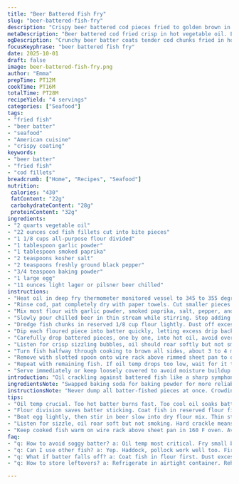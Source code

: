 ```yaml
---
title: "Beer Battered Fish Fry"
slug: "beer-battered-fish-fry"
description: "Crispy beer battered cod pieces fried to golden brown in hot vegetable oil. Uses a seasoned dry mix with garlic, smoked paprika, and black pepper. Light beer bubbles create airy batter. Cook in small batches for even browning and texture. Keep fish warm on a wire rack in the oven. Quick prep with simple pantry ingredients. Adjust heat if oil smokes or batter falls off. Substitute cod with haddock or pollock if needed. Perfect balance of crunch and moist flaky fish inside."
metaDescription: "Beer battered cod fried crisp in hot vegetable oil. Light lager bubbles puff airy batter while garlic, smoked paprika, salt, and pepper season every bite."
ogDescription: "Crunchy beer batter coats tender cod chunks fried in hot oil. Garlic and smoked paprika season. Keep batches small. Wire rack draining keeps crunch intact."
focusKeyphrase: "beer battered fish fry"
date: 2025-10-01
draft: false
image: beer-battered-fish-fry.png
author: "Emma"
prepTime: PT12M
cookTime: PT16M
totalTime: PT28M
recipeYield: "4 servings"
categories: ["Seafood"]
tags:
- "fried fish"
- "beer batter"
- "seafood"
- "American cuisine"
- "crispy coating"
keywords:
- "beer batter"
- "fried fish"
- "cod fillets"
breadcrumb: ["Home", "Recipes", "Seafood"]
nutrition: 
 calories: "430"
 fatContent: "22g"
 carbohydrateContent: "28g"
 proteinContent: "32g"
ingredients:
- "2 quarts vegetable oil"
- "22 ounces cod fish fillets cut into bite pieces"
- "1 1/8 cups all-purpose flour divided"
- "1 tablespoon garlic powder"
- "1 tablespoon smoked paprika"
- "2 teaspoons kosher salt"
- "2 teaspoons freshly ground black pepper"
- "3/4 teaspoon baking powder"
- "1 large egg"
- "11 ounces light lager or pilsner beer chilled"
instructions:
- "Heat oil in deep fry thermometer monitored vessel to 345 to 355 degrees F depending on stove quirks. Cast iron or dutch oven works."
- "Rinse cod, pat completely dry with paper towels. Cut smaller pieces for uniform cooking, about 3 inch chunks. Whole or large chunks dry poorly and can steam inside."
- "Mix most flour with garlic powder, smoked paprika, salt, pepper, and baking powder in wide shallow dish. Whisk in egg until crumbly paste forms."
- "Slowly pour chilled beer in thin stream while stirring. Stop adding when batter is pourable but thick enough to coat fish heavily without sliding off instantly."
- "Dredge fish chunks in reserved 1/8 cup flour lightly. Dust off excess. This dusting helps batter stick."
- "Dip each floured piece into batter quickly, letting excess drip back."
- "Carefully drop battered pieces, one by one, into hot oil, avoid overcrowding. Keep a spider or slotted spoon handy."
- "Listen for crisp sizzling bubbles, oil should roar softly but not smoke. Stir occasionally to prevent sticking or clumping."
- "Turn fish halfway through cooking to brown all sides, about 3 to 4 minutes total but mostly judge when crust is golden darkened with no raw batter spots."
- "Remove with slotted spoon onto wire rack above rimmed sheet pan to drain dry and stay crispy. Oven preheated to 160 degrees F keeps cooked fish warm."
- "Repeat with remaining fish. If oil temp drops too low, wait for it to return before frying next batch or batter will soak oil and get greasy."
- "Serve immediately or keep loosely covered to avoid moisture buildup. Hot sauce or tartar sauce optional, lemon wedges always recommended."
introduction: "Oil crackling against battered fish like a sharp symphony. I prefer cod for its flaky firmness, but other white fish work well too. Over the years, learned that drying fish thoroughly and lightly flouring before battering makes all the difference. Beer gives a subtle bitterness and bubbles that puff the batter, making the crust airy and crispy. Use a chilled beer to slow gluten development in flour - results in lighter coating. Pacing frying—small batches, hot steady oil—controls texture and flavor. I’ve burned batches rushing or had limp fish from cold oil. Visual cues matter more than timers. Keep crisp on wire racks, not paper towels."
ingredientsNote: "Swapped baking soda for baking powder for more reliable rise; soda sometimes creates off taste if overused. Smoked paprika adds a subtle smoky note without overpowering garlic powder seasoning. Using kosher salt instead of fine table salt ensures better seasoning control. Flour divided to coat fish first, then in batter for adhesion and crunch. Light lager beer adds mild bitterness and carbonation; pilsner or even strong ginger ale as alternative if beer isn’t available. Egg binds batter protein for elasticity. Vegetable oil chosen for high smoke point and neutral flavor; peanut or canola work too. If worried about allergies, coconut oil can fry but distinct flavor alters outcome. Temperature control crucial—too hot burns batter, too cold oil soaks it."
instructionsNote: "Never dump all batter-fished pieces at once. Crowding lowers oil temp, making crust soggy. Patience during frying essential—observe sizzling, listen to oil crackle, watch color shift to golden brown. When turning fish, be gentle to avoid batter flaking off. Rest fish on wire racks allows excess oil to drip and air to circulate, preserving crispness. Using a thermometer is non-negotiable; guessing temperature leads to inconsistent results. Batter thickness variable by beer carbonation and flour type; expect to adjust pour slowly. Dredging fish in flour first creates dry surface for better batter grip. Oven warming after frying prevents cooled soggy fish while finishing batches. Tried paper towels, but fish steams and loses crunch."
tips:
- "Oil temp crucial. Too hot batter burns fast. Too cool oil soaks batter, greasy mess. Use thermometer. 345 to 355 degrees F hits silky crust, crackling sound signals heat right. If bubbles die down, oil temp dropped—wait before next batch."
- "Flour division saves batter sticking. Coat fish in reserved flour first gently. Dust off excess. Creates dry surface. Batter grips better. Skip this step, batter slides off, ruins texture. Smaller pieces cook evenly. Whole big chunks trap steam, soggy inside, dry outside."
- "Beat egg lightly, then stir in beer slow into dry flour mix. Thin stream, whisk constantly. Batter thickness varies by beer carbonation, flour type. Test by coating fish, batter should cling but not drip instantly. If too thin, add tiny flour bit sparingly, not quick fix."
- "Listen for sizzle, oil roar soft but not smoking. Hard crackle means temp spike, burns outside. Turn fish gently mid fry, 3-4 min total. Golden dark crust signals done. Raw batter globs visible need more time. Fork poke fish, flakes gently separate if ready."
- "Keep cooked fish warm on wire rack above sheet pan in 160 F oven. Avoid paper towels—traps steam, sogginess. Wire rack lets air circulate, crust stays crisp longer. Avoid crowded batches in fryer. Drops oil temp quicker, soggy coating, slow cooking. Patience matters."
faq:
- "q: How to avoid soggy batter? a: Oil temp most critical. Fry small batches. Wait for oil to regain heat. Flouring fish first helps batter stick. Wire rack draining avoids steam buildup. Pat dry fish thoroughly. Skip paper towel resting, ruins crunch."
- "q: Can I use other fish? a: Yep. Haddock, pollock work well too. Firm white fish needed. Oily fish messes with batter consistency. Adjust cut size for uniform cooking. Dry fish completely before flouring. Try alternatives if cod unavailable or pricey."
- "q: What if batter falls off? a: Coat fish in flour first. Dust excess. Batter sticks better to dry surface. Check batter consistency. Too thin slips off. Oil temp off? Cooler oil makes batter absorb more oil, falls off easily. Also avoid overcrowding in pan."
- "q: How to store leftovers? a: Refrigerate in airtight container. Reheat in oven on wire rack to keep crisp. Microwave softens crust fast. Can freeze fried fish separately, but texture degrades. Best eaten fresh but proper reheating salvages some crunch."

---
```

